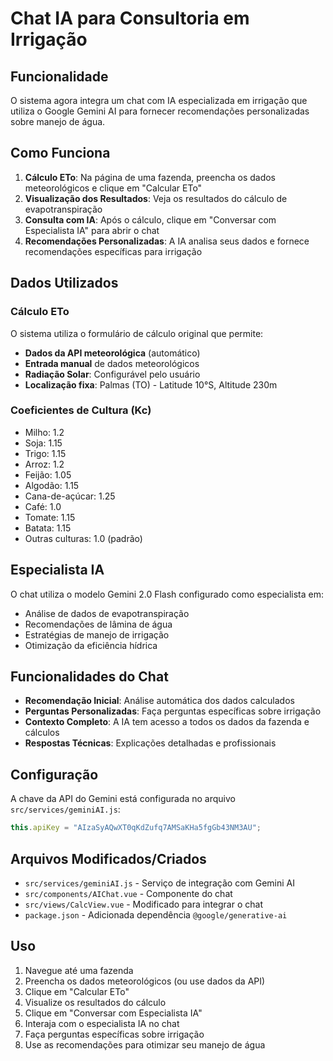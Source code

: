 # Chat IA para Consultoria em Irrigação

## Funcionalidade

O sistema agora integra um chat com IA especializada em irrigação que utiliza o Google Gemini AI para fornecer recomendações personalizadas sobre manejo de água.

## Como Funciona

1. **Cálculo ETo**: Na página de uma fazenda, preencha os dados meteorológicos e clique em "Calcular ETo"
2. **Visualização dos Resultados**: Veja os resultados do cálculo de evapotranspiração
3. **Consulta com IA**: Após o cálculo, clique em "Conversar com Especialista IA" para abrir o chat
4. **Recomendações Personalizadas**: A IA analisa seus dados e fornece recomendações específicas para irrigação

## Dados Utilizados

### Cálculo ETo

O sistema utiliza o formulário de cálculo original que permite:
- **Dados da API meteorológica** (automático)
- **Entrada manual** de dados meteorológicos
- **Radiação Solar**: Configurável pelo usuário
- **Localização fixa**: Palmas (TO) - Latitude 10°S, Altitude 230m

### Coeficientes de Cultura (Kc)

- Milho: 1.2
- Soja: 1.15
- Trigo: 1.15
- Arroz: 1.2
- Feijão: 1.05
- Algodão: 1.15
- Cana-de-açúcar: 1.25
- Café: 1.0
- Tomate: 1.15
- Batata: 1.15
- Outras culturas: 1.0 (padrão)

## Especialista IA

O chat utiliza o modelo Gemini 2.0 Flash configurado como especialista em:

- Análise de dados de evapotranspiração
- Recomendações de lâmina de água
- Estratégias de manejo de irrigação
- Otimização da eficiência hídrica

## Funcionalidades do Chat

- **Recomendação Inicial**: Análise automática dos dados calculados
- **Perguntas Personalizadas**: Faça perguntas específicas sobre irrigação
- **Contexto Completo**: A IA tem acesso a todos os dados da fazenda e cálculos
- **Respostas Técnicas**: Explicações detalhadas e profissionais

## Configuração

A chave da API do Gemini está configurada no arquivo `src/services/geminiAI.js`:

```javascript
this.apiKey = "AIzaSyAQwXT0qKdZufq7AMSaKHa5fgGb43NM3AU";
```

## Arquivos Modificados/Criados

- `src/services/geminiAI.js` - Serviço de integração com Gemini AI
- `src/components/AIChat.vue` - Componente do chat
- `src/views/CalcView.vue` - Modificado para integrar o chat
- `package.json` - Adicionada dependência `@google/generative-ai`

## Uso

1. Navegue até uma fazenda
2. Preencha os dados meteorológicos (ou use dados da API)
3. Clique em "Calcular ETo"
4. Visualize os resultados do cálculo
5. Clique em "Conversar com Especialista IA"
6. Interaja com o especialista IA no chat
7. Faça perguntas específicas sobre irrigação
8. Use as recomendações para otimizar seu manejo de água
